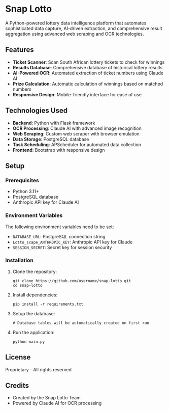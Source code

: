# Snap Lotto

A Python-powered lottery data intelligence platform that automates sophisticated data capture, AI-driven extraction, and comprehensive result aggregation using advanced web scraping and OCR technologies.

## Features

- **Ticket Scanner**: Scan South African lottery tickets to check for winnings
- **Results Database**: Comprehensive database of historical lottery results
- **AI-Powered OCR**: Automated extraction of ticket numbers using Claude AI
- **Prize Calculation**: Automatic calculation of winnings based on matched numbers
- **Responsive Design**: Mobile-friendly interface for ease of use

## Technologies Used

- **Backend**: Python with Flask framework
- **OCR Processing**: Claude AI with advanced image recognition
- **Web Scraping**: Custom web scraper with browser emulation
- **Data Storage**: PostgreSQL database
- **Task Scheduling**: APScheduler for automated data collection
- **Frontend**: Bootstrap with responsive design

## Setup

### Prerequisites

- Python 3.11+
- PostgreSQL database
- Anthropic API key for Claude AI

### Environment Variables

The following environment variables need to be set:

- `DATABASE_URL`: PostgreSQL connection string
- `Lotto_scape_ANTHROPIC_KEY`: Anthropic API key for Claude
- `SESSION_SECRET`: Secret key for session security

### Installation

1. Clone the repository:
   ```
   git clone https://github.com/username/snap-lotto.git
   cd snap-lotto
   ```

2. Install dependencies:
   ```
   pip install -r requirements.txt
   ```

3. Setup the database:
   ```
   # Database tables will be automatically created on first run
   ```

4. Run the application:
   ```
   python main.py
   ```

## License

Proprietary - All rights reserved

## Credits

- Created by the Snap Lotto Team
- Powered by Claude AI for OCR processing